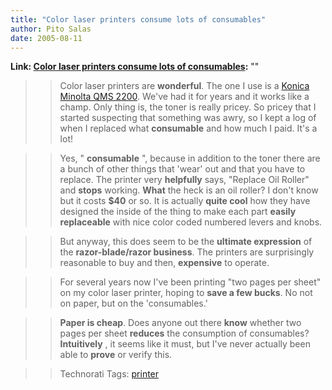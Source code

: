 ```yaml
---
title: "Color laser printers consume lots of consumables"
author: Pito Salas
date: 2005-08-11
---
```


**Link: [Color laser printers consume lots of consumables](None):** ""


>>

>> Color laser printers are **wonderful**. The one I use is a [Konica Minolta
QMS
2200](<http://www.amazon.com/exec/obidos/tg/detail/-/B0000560EZ/002-5618550-4992858?v=glance>).
We've had it for years and it works like a champ. Only thing is, the toner is
really pricey. So pricey that I started suspecting that something was awry, so
I kept a log of when I replaced what **consumable** and how much I paid. It's
a lot!

>>

>> Yes, " **consumable** ", because in addition to the toner there are a bunch
of other things that 'wear' out and that you have to replace. The printer very
**helpfully** says, "Replace Oil Roller" and **stops** working. **What** the
heck is an oil roller? I don't know but it costs **$40** or so. It is actually
**quite cool** how they have designed the inside of the thing to make each
part **easily replaceable** with nice color coded numbered levers and knobs.

>>

>> But anyway, this does seem to be the **ultimate expression** of the
**razor-blade/razor business**. The printers are surprisingly reasonable to
buy and then, **expensive** to operate.

>>

>> For several years now I've been printing "two pages per sheet" on my color
laser printer, hoping to **save a few bucks**. No not on paper, but on the
'consumables.'

>>

>> **Paper is cheap**. Does anyone out there **know** whether two pages per
sheet **reduces** the consumption of consumables? **Intuitively** , it seems
like it must, but I've never actually been able to **prove** or verify this.

>>

>> Technorati Tags: [printer](<http://technorati.com/tag/printer>)


